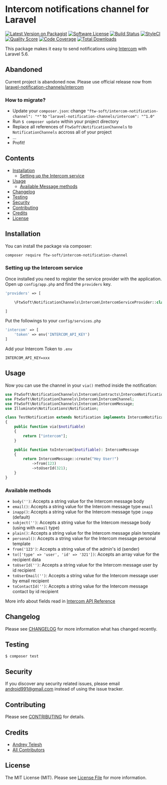 # Intercom notifications channel for Laravel

[![Latest Version on Packagist](https://img.shields.io/packagist/v/ftw-soft/intercom-notification-channel.svg?style=flat-square)](https://packagist.org/packages/ftw-soft/intercom-notification-channel)
[![Software License](https://img.shields.io/badge/license-MIT-brightgreen.svg?style=flat-square)](LICENSE.md)
[![Build Status](https://scrutinizer-ci.com/g/ftw-soft/intercom-notification-channel/badges/build.png?b=master)](https://scrutinizer-ci.com/g/ftw-soft/intercom-notification-channel/build-status/master)
[![StyleCI](https://styleci.io/repos/148610087/shield)](https://styleci.io/repos/148610087)
[![Quality Score](https://img.shields.io/scrutinizer/g/ftw-soft/intercom-notification-channel.svg?style=flat-square)](https://scrutinizer-ci.com/g/ftw-soft/intercom-notification-channel)
[![Code Coverage](https://scrutinizer-ci.com/g/ftw-soft/intercom-notification-channel/badges/coverage.png?b=master)](https://scrutinizer-ci.com/g/ftw-soft/intercom-notification-channel/?branch=master)
[![Total Downloads](https://img.shields.io/packagist/dt/ftw-soft/intercom-notification-channel.svg?style=flat-square)](https://packagist.org/packages/ftw-soft/intercom-notification-channel)

This package makes it easy to send notifications using [Intercom](https://app.intercom.com) with Laravel 5.6.

## Abandoned

Current project is abandoned now. Please use official release now from [laravel-notification-channels/intercom](https://github.com/laravel-notification-channels/intercom)

### How to migrate?

- Update your `composer.json`: change `"ftw-soft/intercom-notification-channel": "*"` to `"laravel-notification-channels/intercom": "^1.0"`
- Run `$ composer update` within your project directory
- Replace all references of `FtwSoft\NotificationChannels` to `NotificationChannels` accross all of your project 
- ...
- Profit!

## Contents

- [Installation](#installation)
    - [Setting up the Intercom service](#setting-up-the-intercom-service)
- [Usage](#usage)
	- [Available Message methods](#available-message-methods)
- [Changelog](#changelog)
- [Testing](#testing)
- [Security](#security)
- [Contributing](#contributing)
- [Credits](#credits)
- [License](#license)

## Installation

You can install the package via composer:

``` bash
composer require ftw-soft/intercom-notification-channel
```

### Setting up the Intercom service

Once installed you need to register the service provider with the application. Open up `config/app.php` and find the `providers` key.

``` php
'providers' => [

    \FtwSoft\NotificationChannels\Intercom\IntercomServiceProvider::class,

]
```

Put the followings to your `config/services.php`

``` php
'intercom' => [
    'token' => env('INTERCOM_API_KEY')
]
```

Add your Intercom Token to `.env`

```
INTERCOM_API_KEY=xxx
```


## Usage

Now you can use the channel in your `via()` method inside the notification:

``` php
use FtwSoft\NotificationChannels\Intercom\Contracts\IntercomNotification;
use FtwSoft\NotificationChannels\Intercom\IntercomChannel;
use FtwSoft\NotificationChannels\Intercom\IntercomMessage;
use Illuminate\Notifications\Notification;

class TestNotification extends Notification implements IntercomNotification
{
    public function via($notifiable)
    {
        return ["intercom"];
    }

    public function toIntercom($notifiable): IntercomMessage
    {
        return IntercomMessage::create("Hey User!")
            ->from(123)
            ->toUserId(321);
    }
}
```


### Available methods

- `body('')`: Accepts a string value for the Intercom message body 
- `email()`: Accepts a string value for the Intercom message type `email` 
- `inapp()`: Accepts a string value for the Intercom message type `inapp` (default)
- `subject('')`: Accepts a string value for the Intercom message body (using with `email` type)
- `plain()`:  Accepts a string value for the Intercom message plain template
- `personal()`: Accepts a string value for the Intercom message personal template
- `from('123')`: Accepts a string value of the admin's id (sender)
- `to(['type' => 'user', 'id' => '321'])`: Accepts an array value for the recipient data
- `toUserId('')`: Accepts a string value for the Intercom message user by id recipient
- `toUserEmail('')`: Accepts a string value for the Intercom message user by email recipient
- `toContactId('')`: Accepts a string value for the Intercom message contact by id recipient

More info about fields read in [Intercom API Reference](https://developers.intercom.com/intercom-api-reference/reference#admin-initiated-conversation) 

## Changelog

Please see [CHANGELOG](CHANGELOG.md) for more information what has changed recently.

## Testing

``` bash
$ composer test
```

## Security

If you discover any security related issues, please email android991@gmail.com instead of using the issue tracker.

## Contributing

Please see [CONTRIBUTING](CONTRIBUTING.md) for details.

## Credits

- [Andrey Telesh](https://github.com/ftw-soft)
- [All Contributors](../../contributors)

## License

The MIT License (MIT). Please see [License File](LICENSE.md) for more information.
